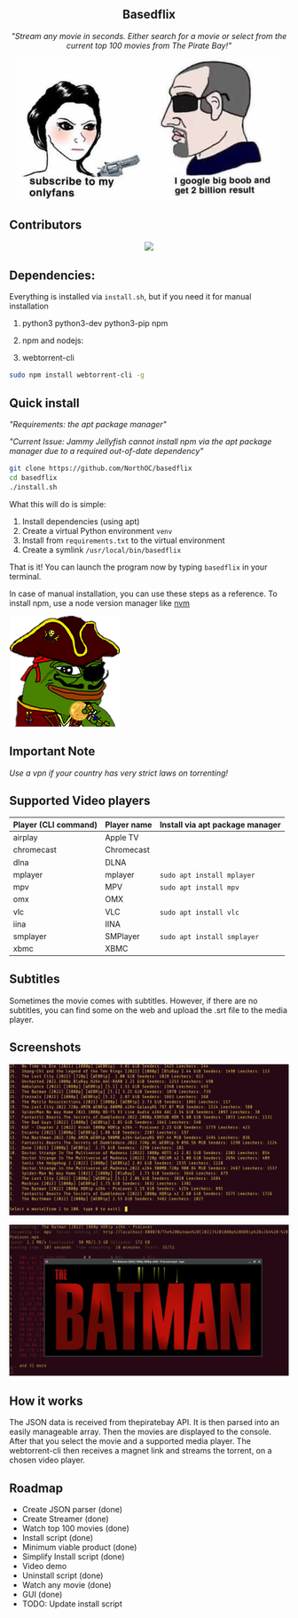 <h2 align='center'>Basedflix</h2>
<p align='center'><i>"Stream any movie in seconds. Either search for a movie or select from the current top 100 movies from The Pirate Bay!"</i></p>

<div align='center'>

![2 million bobs](.github/big-bob.jpg)
</div>

## Contributors

<div align='center'>
<a href="https://github.com/northoc/cliflix/graphs/contributors">
  <img src="https://contrib.rocks/image?repo=northoc/cliflix" />
</a>
</div>

## Dependencies:

Everything is installed via `install.sh`, but if you need it for manual installation

1. python3 python3-dev python3-pip npm

2. npm and nodejs:

3. webtorrent-cli

```bash
sudo npm install webtorrent-cli -g
```

## Quick install

<i>"Requirements: the apt package manager"</i>

<i>"Current Issue: Jammy Jellyfish cannot install npm via the apt package manager due to a required out-of-date dependency"</i>

```bash
git clone https://github.com/NorthOC/basedflix
cd basedflix
./install.sh
```
What this will do is simple:
1. Install dependencies (using apt)
1. Create a virtual Python environment `venv`
2. Install from `requirements.txt` to the virtual environment
3. Create a symlink `/usr/local/bin/basedflix`

That is it! You can launch the program now by typing `basedflix` in your terminal.

In case of manual installation, you can use these steps as a reference. To install npm, use a node version manager like [nvm](https://github.com/nvm-sh/nvm)

![pirate pepe](.github/pepe-pirate.png)

## Important Note

*Use a vpn if your country has very strict laws on torrenting!*

## Supported Video players

| Player (CLI command) | Player name | Install via apt package manager |
|----------------------|-------------|---------------------------------|
| airplay              | Apple TV    |                                 |
| chromecast           | Chromecast  |                                 |
| dlna                 | DLNA        |                                 |
| mplayer              | mplayer     | `sudo apt install mplayer`      |
| mpv                  | MPV         | `sudo apt install mpv`          |
| omx                  | OMX         |                                 |
| vlc                  | VLC         | `sudo apt install vlc`          |
| iina                 | IINA        |                                 |
| smplayer             | SMPlayer    | `sudo apt install smplayer`     |
| xbmc                 | XBMC        |                                 |

## Subtitles

Sometimes the movie comes with subtitles. However, if there are no subtitles, you can find some on the web and upload the .srt file to the media player.

## Screenshots

![Top 100](.github/screen1.png)

![Batman](.github/screen2.png)

## How it works

The JSON data is received from thepiratebay API. It is then parsed into an easily manageable array. Then the movies are displayed to the console. After that you select the movie and a supported media player. The webtorrent-cli then receives a magnet link and streams the torrent, on a chosen video player.

## Roadmap

- Create JSON parser (done)
- Create Streamer (done)
- Watch top 100 movies (done)
- Install script (done)
- Minimum viable product (done)
- Simplify Install script (done)
- Video demo
- Uninstall script (done)
- Watch any movie (done)
- GUI (done)
- TODO: Update install script
